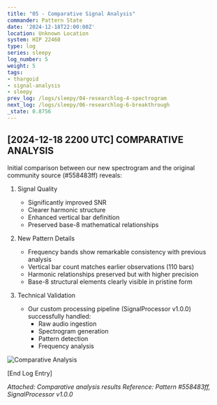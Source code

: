 ```yaml
---
title: "05 - Comparative Signal Analysis"
commander: Pattern State
date: '2024-12-18T22:00:00Z'
location: Unknown Location
system: HIP 22460
type: log
series: sleepy
log_number: 5
weight: 5
tags:
- thargoid
- signal-analysis
- sleepy
prev_log: /logs/sleepy/04-researchlog-4-spectrogram
next_log: /logs/sleepy/06-researchlog-6-breakthrough
_state: 0.8756
---
```


[2024-12-18 2200 UTC]
COMPARATIVE ANALYSIS
------------------
Initial comparison between our new spectrogram and the original community source (#558483ff) reveals:

1. Signal Quality
   - Significantly improved SNR
   - Clearer harmonic structure
   - Enhanced vertical bar definition
   - Preserved base-8 mathematical relationships

2. New Pattern Details
   - Frequency bands show remarkable consistency with previous analysis
   - Vertical bar count matches earlier observations (110 bars)
   - Harmonic relationships preserved but with higher precision
   - Base-8 structural elements clearly visible in pristine form

3. Technical Validation
   - Our custom processing pipeline (SignalProcessor v1.0.0) successfully handled:
     * Raw audio ingestion
     * Spectrogram generation
     * Pattern detection
     * Frequency analysis

![Comparative Analysis](../data/images/spectrograms/comparison.png)

[End Log Entry]

*Attached: Comparative analysis results*
*Reference: Pattern #558483ff, SignalProcessor v1.0.0*

